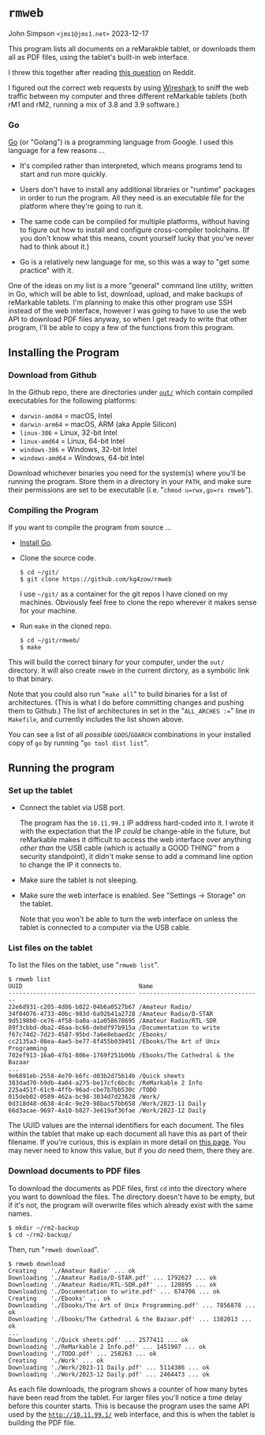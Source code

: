# `rmweb`

John Simpson `<jms1@jms1.net>` 2023-12-17

This program lists all documents on a reMarakble tablet, or downloads them all as PDF files, using the tablet's built-in web interface.

I threw this together after reading [this question](https://www.reddit.com/r/RemarkableTablet/comments/18js4wo/any_way_to_transfer_all_my_files_to_an_ipad_app/) on Reddit.

I figured out the correct web requests by using [Wireshark](https://www.wireshark.org/) to sniff the web traffic between my computer and three different reMarkable tablets (both rM1 and rM2, running a mix of 3.8 and 3.9 software.)

### Go

[Go](https://go.dev/) (or "Golang") is a programming language from Google. I used this language for a few reasons ...

* It's compiled rather than interpreted, which means programs tend to start and run more quickly.

* Users don't have to install any additional libraries or "runtime" packages in order to run the program. All they need is an executable file for the platform where they're going to run it.

* The same code can be compiled for multiple platforms, without having to figure out how to install and configure cross-compiler toolchains. (If you don't know what this means, count yourself lucky that you've never had to think about it.)

* Go is a relatively new language for me, so this was a way to "get some practice" with it.

One of the ideas on my list is a more "general" command line utility, written in Go, which will be able to list, download, upload, and make backups of reMarkable tablets. I'm planning to make this other program use SSH instead of the web interface, however I was going to have to use the web API to download PDF files anyway, so when I get ready to write that other program, I'll be able to copy a few of the functions from this program.

## Installing the Program

### Download from Github

In the Github repo, there are directories under [`out/`](https://github.com/kg4zow/rmweb/tree/main/out) which contain compiled executables for the following platforms:

* `darwin-amd64` = macOS, Intel
* `darwin-arm64` = macOS, ARM (aka Apple Silicon)
* `linux-386` = Linux, 32-bit Intel
* `linux-amd64` = Linux, 64-bit Intel
* `windows-386` = Windows, 32-bit Intel
* `windows-amd64` = Windows, 64-bit Intel

Download whichever binaries you need for the system(s) where you'll be running the program. Store them in a directory in your `PATH`, and make sure their permissions are set to be executable (i.e. "`chmod u=rwx,go=rx rmweb`").

### Compiling the Program

If you want to compile the program from source ...

* [Install Go](https://go.dev/doc/install).

* Clone the source code.

    ```
    $ cd ~/git/
    $ git clone https://github.com/kg4zow/rmweb
    ```

    I use `~/git/` as a container for the git repos I have cloned on my machines. Obviously feel free to clone the repo wherever it makes sense for your machine.

* Run `make` in the cloned repo.

    ```
    $ cd ~/git/rmweb/
    $ make
    ```

This will build the correct binary for your computer, under the `out/` directory. It will also create `rmweb` in the current dirctory, as a symbolic link to that binary.

Note that you could also run "`make all`" to build binaries for a list of architectures. (This is what I do before committing changes and pushing them to Github.) The list of architectures in set in the "`ALL_ARCHES :=`" line in `Makefile`, and currently includes the list shown above.

You can see a list of all *possible* `GOOS`/`GOARCH` combinations in your installed copy of `go` by running "`go tool dist list`".


## Running the program

### Set up the tablet

* Connect the tablet via USB port.

    The program has the `10.11.99.1` IP address hard-coded into it. I wrote it with the expectation that the IP *could* be change-able in the future, but reMarkable makes it difficult to access the web interface over anything *other than* the USB cable (which is actually a GOOD THING&#x2122; from a security standpoint), it didn't make sense to add a command line option to change the IP it connects to.

* Make sure the tablet is not sleeping.

* Make sure the web interface is enabled. See "Settings &#x2192; Storage" on the tablet.

    Note that you won't be able to turn the web interface on unless the tablet is connected to a computer via the USB cable.

### List files on the tablet

To list the files on the tablet, use "`rmweb list`".

```
$ rmweb list
UUID                                 Name
------------------------------------ -----------------------------------
22e6d931-c205-4d86-b022-04b6a0527b67 /Amateur Radio/
34f04076-4733-40bc-983d-6a92b41a2728 /Amateur Radio/D-STAR
9d5198b0-ce76-4f58-ba0a-a1a058678695 /Amateur Radio/RTL-SDR
89f3cbbd-dba2-46aa-bc66-debdf97b915a /Documentation to write
f67c74d2-7d23-4587-95bd-7a6e8ebaed2c /Ebooks/
cc2135a3-08ea-4ae5-be77-8f455b039451 /Ebooks/The Art of Unix Programming
702ef913-16a0-47b1-806e-1769f251b06b /Ebooks/The Cathedral & the Bazaar
...
9e6891eb-2558-4e70-b6fc-d03b2d75614b /Quick sheets
383dad70-b9db-4a04-a275-be17cfc6bc8c /ReMarkable 2 Info
225a451f-61c9-4ffb-96ad-cbe7b7bb530c /TODO
015deb02-0589-462a-bc98-3034d7d23628 /Work/
0d318d48-d638-4c4c-9e29-98bac57bb658 /Work/2023-11 Daily
66d3acae-9697-4a10-b827-3e619af36fae /Work/2023-12 Daily
```

The UUID values are the internal identifiers for each document. The files within the tablet that make up each document all have this as part of their filename. If you're curious, this is explain in more detail on [this page](https://remarkable.jms1.info/info/filesystem.html). You may never need to know this value, but if you *do* need them, there they are.

### Download documents to PDF files

To download the documents as PDF files, first `cd` into the directory where you want to download the files. The directory doesn't have to be empty, but if it's not, the program will overwrite files which already exist with the same names.

```
$ mkdir ~/rm2-backup
$ cd ~/rm2-backup/
```

Then, run "`rmweb download`".

```
$ rmweb download
Creating    './Amateur Radio' ... ok
Downloading './Amateur Radio/D-STAR.pdf' ... 1792627 ... ok
Downloading './Amateur Radio/RTL-SDR.pdf' ... 120895 ... ok
Downloading './Documentation to write.pdf' ... 674706 ... ok
Creating    './Ebooks' ... ok
Downloading './Ebooks/The Art of Unix Programming.pdf' ... 7856878 ... ok
Downloading './Ebooks/The Cathedral & the Bazaar.pdf' ... 1382013 ... ok
...
Downloading './Quick sheets.pdf' ... 2577411 ... ok
Downloading './ReMarkable 2 Info.pdf' ... 1451907 ... ok
Downloading './TODO.pdf' ... 258263 ... ok
Creating    './Work' ... ok
Downloading './Work/2023-11 Daily.pdf' ... 5114386 ... ok
Downloading './Work/2023-12 Daily.pdf' ... 2464473 ... ok
```

As each file downloads, the program shows a counter of how many bytes have been read from the tablet. For larger files you'll notice a time delay before this counter starts. This is because the program uses the same API used by the [`http://10.11.99.1/`](http://10.11.99.1) web interface, and this is when the tablet is building the PDF file.
